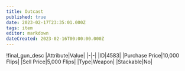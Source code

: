 ```yaml
---
title: Outcast
published: true
date: 2023-02-17T23:35:01.000Z
tags: item
editor: markdown
dateCreated: 2023-02-16T00:00:00.000Z
---
```


!final_gun_desc
|Attribute|Value|
|-|-|
|ID|4583|
|Purchase Price|10,000 Flips|
|Sell Price|5,000 Flips|
|Type|Weapon|
|Stackable|No|

